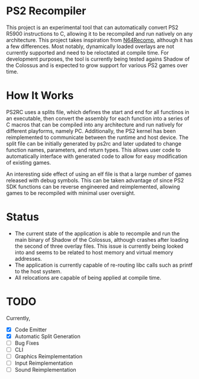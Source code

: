 # PS2 Recompiler
This project is an experimental tool that can automatically convert PS2 R5900 instructions to C, allowing it to be recompiled and run natively on any architecture. This project takes inspiration from [N64Recomp](https://github.com/N64Recomp/N64Recomp), although it has a few differences. Most notably, dynamically loaded overlays are not currently supported and need to be reloctated at compile time. For development purposes, the tool is currently being tested agains Shadow of the Colossus and is expected to grow support for various PS2 games over time.

# How It Works
PS2RC uses a splits file, which defines the start and end for all functinos in an executable, then convert the assembly for each function into a series of C macros that can be compiled into any architecture and run natively for different playforms, namely PC. Additionally, the PS2 kernel has been reimplemented to communicate between the runtime and host device. The split file can be initially generated by ps2rc and later updated to change function names, parameters, and return types. This allows user code to automatically interface with generated code to allow for easy modification of existing games.

An interesting side effect of using an elf file is that a large number of games released with debug symbols. This can be taken advantage of since PS2 SDK functions can be reverse engineered and reimplemented, allowing games to be recompiled with minimal user oversight.

# Status
- The current state of the application is able to recompile and run the main binary of Shadow of the Colossus, although crashes after loading the second of three overlay files. This issue is currently being looked into and seems to be related to host memory and virtual memory addresses. 
- The application is currently capable of re-routing libc calls such as printf to the host system.
- All relocations are capable of being applied at compile time.

# TODO
Currently, 
- [x] Code Emitter
- [x] Automatic Split Generation
- [ ] Bug Fixes
- [ ] CLI
- [ ] Graphics Reimplementation
- [ ] Input Reimplementation
- [ ] Sound Reimplementation
